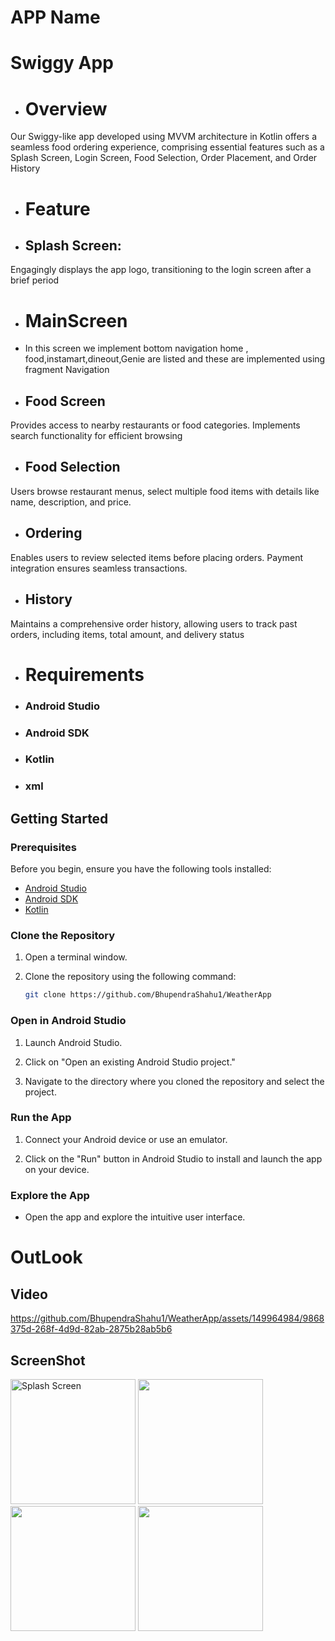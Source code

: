 # APP Name 
# Swiggy App
- # Overview
Our Swiggy-like app developed using MVVM architecture in Kotlin offers a seamless food ordering experience, comprising essential features such as a Splash Screen, Login Screen, Food Selection, Order Placement, and Order History
- # Feature
- ## Splash Screen:
Engagingly displays the app logo, transitioning to the login screen after a brief period
- # MainScreen 
- In this screen we implement  bottom navigation  home , food,instamart,dineout,Genie are listed  and these are implemented using fragment Navigation
- ## Food Screen
 Provides access to nearby restaurants or food categories. Implements search functionality for efficient browsing
- ## Food Selection
Users browse restaurant menus, select multiple food items with details like name, description, and price.
- ## Ordering
Enables users to review selected items before placing orders. Payment integration ensures seamless transactions.
- ## History
Maintains a comprehensive order history, allowing users to track past orders, including items, total amount, and delivery status
- # Requirements
 - ### Android Studio
- ### Android SDK
- ### Kotlin
- ### xml
 ## Getting Started

### Prerequisites

Before you begin, ensure you have the following tools installed:

- [Android Studio](https://developer.android.com/studio)
- [Android SDK](https://developer.android.com/studio#downloads)
- [Kotlin](https://developer.android.com/kotlin)

### Clone the Repository

1. Open a terminal window.

2. Clone the repository using the following command:

    ```bash
    git clone https://github.com/BhupendraShahu1/WeatherApp
    ```

### Open in Android Studio

1. Launch Android Studio.

2. Click on "Open an existing Android Studio project."

3. Navigate to the directory where you cloned the repository and select the project.

### Run the App

1. Connect your Android device or use an emulator.

2. Click on the "Run" button in Android Studio to install and launch the app on your device.

### Explore the App

- Open the app and explore the intuitive user interface.
# OutLook
## Video
https://github.com/BhupendraShahu1/WeatherApp/assets/149964984/9868375d-268f-4d9d-82ab-2875b28ab5b6
## ScreenShot
<img src="https://github.com/BhupendraShahu1/WeatherApp/assets/149964984/a2df0005-a00b-4a08-baa6-769c1e874189/Splash.jpg" alt="Splash Screen" width="200" hight="300"/>
<img src="https://github.com/BhupendraShahu1/WeatherApp/assets/149964984/3d22233c-b6c9-4586-a6a5-3282a6e24387/login.jPg" width="200" hight="300"/>

<img src="https://github.com/BhupendraShahu1/WeatherApp/assets/149964984/b56b14f7-7284-44fb-9839-5359580e5341.jpg" width="200" hight="300"/>
<img src="https://github.com/BhupendraShahu1/WeatherApp/assets/149964984/0239045d-192b-4e59-8189-311e4076ec3f/.jpg" width="200" hight="300"/>

